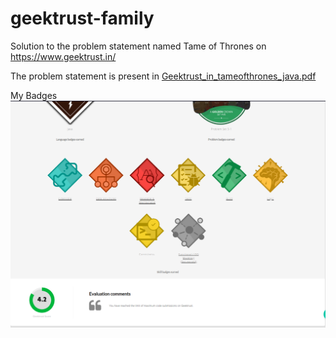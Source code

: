 # geektrust-family
Solution to the problem statement named Tame of Thrones on https://www.geektrust.in/

The problem statement is present in [Geektrust_in_tameofthrones_java.pdf](Geektrust_in_tameofthrones_java.pdf)

My Badges
![My Badges](golden-crown-badges.png)
